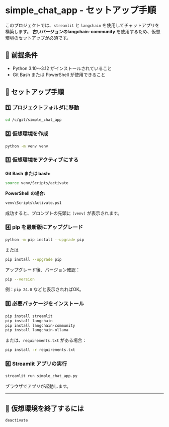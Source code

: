 # simple_chat_app - セットアップ手順

このプロジェクトでは、`streamlit` と `langchain` を使用してチャットアプリを構築します。
**古いバージョンのlangchain-community** を使用するため、仮想環境のセットアップが必須です。

## 🔧 前提条件

* Python 3.10〜3.12 がインストールされていること
* Git Bash または PowerShell が使用できること

## 📝 セットアップ手順

### 1️⃣ プロジェクトフォルダに移動

```bash
cd /c/git/simple_chat_app
```

### 2️⃣ 仮想環境を作成

```bash
python -m venv venv
```

### 3️⃣ 仮想環境をアクティブにする

**Git Bash または bash:**

```bash
source venv/Scripts/activate
```

**PowerShell の場合:**

```bash
venv\Scripts\Activate.ps1
```

成功すると、プロンプトの先頭に `(venv)` が表示されます。

### 4️⃣ pip を最新版にアップグレード

```bash
python -m pip install --upgrade pip
```

または

```bash
pip install --upgrade pip
```

アップグレード後、バージョン確認：

```bash
pip --version
```

例：`pip 24.0` などと表示されればOK。

### 5️⃣ 必要パッケージをインストール

```bash
pip install streamlit
pip install langchain
pip install langchain-community
pip install langchain-ollama
```

または、`requirements.txt` がある場合：

```bash
pip install -r requirements.txt
```

### 6️⃣ Streamlit アプリの実行

```bash
streamlit run simple_chat_app.py
```

ブラウザでアプリが起動します。

---

## 📝 仮想環境を終了するには

```bash
deactivate
```
